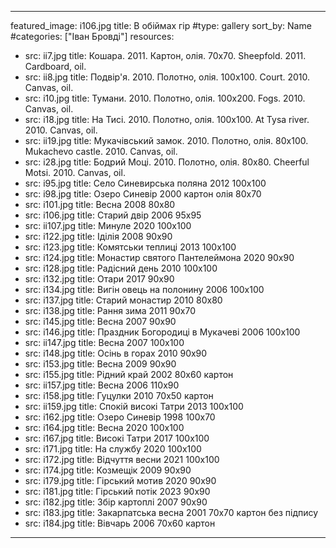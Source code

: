 ---

featured_image: i106.jpg
title: В обіймах гір
#type: gallery
sort_by: Name
#categories: ["Іван Бровді"]
resources:
  - src: ii7.jpg
    title: Кошара. 2011. Картон, олія. 70х70. Sheepfold. 2011. Cardboard, oil. 
  - src: ii8.jpg
    title: Подвір'я. 2010. Полотно, олія. 100х100. Court. 2010. Canvas, oil.
  - src: i10.jpg
    title: Тумани. 2010. Полотно, олія. 100х200. Fogs. 2010. Canvas, oil. 
  - src: i18.jpg
    title: На Тисі. 2010. Полотно, олія. 100х100. At Tysa river. 2010. Canvas, oil. 
  - src: ii19.jpg
    title: Мукачівський замок. 2010. Полотно, олія. 80х100. Mukachevo castle. 2010. Canvas, oil.
  - src: i28.jpg
    title: Бодрий Моцi. 2010. Полотно, олія. 80х80. Cheerful Motsi. 2010. Canvas, oil.
  - src: i95.jpg
    title: Село Синевирська поляна 2012 100х100
  - src: i98.jpg
    title: Озеро Синевір 2000 картон олія 80х70
  - src: i101.jpg
    title: Весна 2008 80х80
  - src: i106.jpg
    title: Старий двір 2006 95х95
  - src: ii107.jpg
    title: Минуле 2020 100х100
  - src: i122.jpg
    title: Іділія 2008 90х90
  - src: i123.jpg
    title: Комятськи теплиці 2013 100х100 
  - src: i124.jpg
    title: Монастир святого Пантелеймона 2020 90х90
  - src: i128.jpg
    title: Радісний день 2010 100х100
  - src: i132.jpg
    title: Отари 2017 90х90
  - src: i134.jpg
    title: Вигін овець на полонину 2006 100х100
  - src: i137.jpg
    title: Старий монастир 2010 80х80
  - src: i138.jpg
    title: Рання зима 2011 90х70
  - src: i145.jpg
    title: Весна 2007 90х90
  - src: i146.jpg
    title: Праздник Богородиці в Мукачеві 2006 100х100
  - src: ii147.jpg
    title: Весна 2007 100х100
  - src: i148.jpg
    title: Осінь в горах 2010 90х90
  - src: i153.jpg
    title: Весна 2009 90х90
  - src: i155.jpg
    title: Рідний край 2002 80х60 картон
  - src: ii157.jpg
    title: Весна 2006 110х90
  - src: i158.jpg
    title: Гуцулки 2010 70х50 картон
  - src: ii159.jpg
    title: Спокій високі Татри 2013 100х100
  - src: i162.jpg
    title: Озеро Синевір 1998 100х70
  - src: i164.jpg
    title: Весна 2020 100х100
  - src: i167.jpg
    title: Високі Татри 2017 100х100
  - src: i171.jpg
    title: На службу 2020 100х100
  - src: i172.jpg
    title: Відчуття весни 2021 100х100
  - src: i174.jpg
    title: Козмещік 2009 90х90
  - src: i179.jpg
    title: Гірський мотив 2020 90х90
  - src: i181.jpg
    title: Гірський потік 2023 90х90
  - src: i182.jpg
    title: Збір картоплі 2007 90х90
  - src: i183.jpg
    title: Закарпатська весна 2001 70х70 картон без підпису
  - src: i184.jpg
    title: Вівчарь 2006 70х60 картон

---